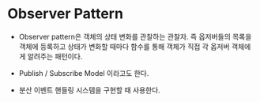 # Observer Pattern

-   Observer pattern은 객체의 상태 변화를 관찰하는 관찰자. 즉 옵저버들의 목록을 객체에 등록하고
    상태가 변화할 때마다 함수를 통해 객체가 직접 각 옵저버 객체에게 알려주는 패턴이다.

-   Publish / Subscribe Model 이라고도 한다.
-   분산 이벤트 핸들링 시스템을 구현할 때 사용한다.
